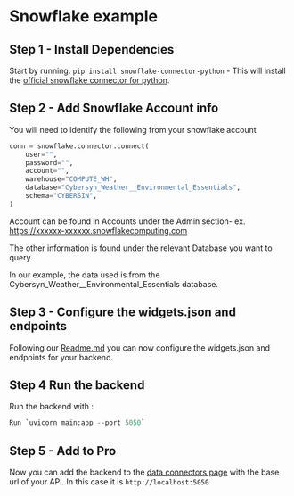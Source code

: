 # Snowflake example


## Step 1 - Install Dependencies

Start by running: `pip install snowflake-connector-python` - This will install the [official snowflake connector for python](https://docs.snowflake.com/en/developer-guide/python-connector/python-connector).


## Step 2 - Add Snowflake Account info

You will need to identify the following from your snowflake account

```python
conn = snowflake.connector.connect(
    user="",
    password="",
    account="",
    warehouse="COMPUTE_WH",
    database="Cybersyn_Weather__Environmental_Essentials",
    schema="CYBERSIN",
)
```

Account can be found in Accounts under the Admin section- ex. https://xxxxxx-xxxxxx.snowflakecomputing.com

The other information is found under the relevant Database you want to query.

In our example, the data used is from the Cybersyn_Weather__Environmental_Essentials database.

## Step 3 - Configure the widgets.json and endpoints

Following our [Readme.md](/README.md) you can now configure the widgets.json and endpoints for your backend.

## Step 4 Run the backend

Run the backend with :

```python
Run `uvicorn main:app --port 5050`
```

## Step 5 - Add to Pro

Now you can add the backend to the [data connectors page](https://pro.openbb.dev/app/data-connectors) with the base url of your API. In this case it is `http://localhost:5050`
